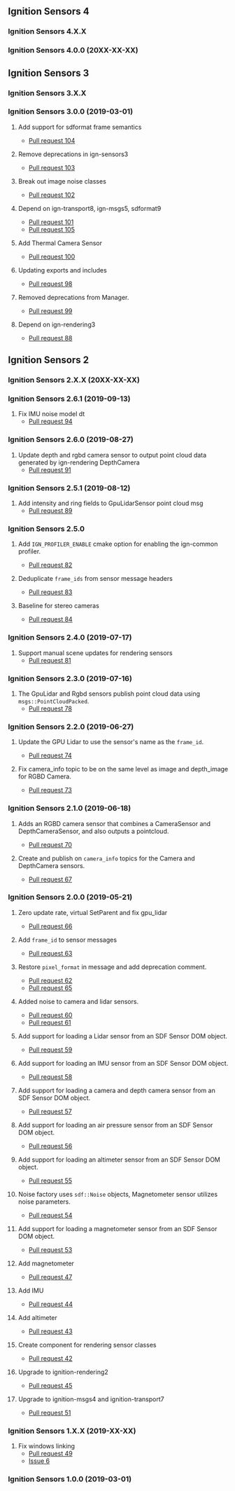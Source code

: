 ## Ignition Sensors 4

### Ignition Sensors 4.X.X

### Ignition Sensors 4.0.0 (20XX-XX-XX)

## Ignition Sensors 3

### Ignition Sensors 3.X.X

### Ignition Sensors 3.0.0 (2019-03-01)

1. Add support for sdformat frame semantics
    * [Pull request 104](https://bitbucket.org/ignitionrobotics/ign-sensors/pull-requests/104)

1. Remove deprecations in ign-sensors3
    * [Pull request 103](https://bitbucket.org/ignitionrobotics/ign-sensors/pull-requests/103)

1. Break out image noise classes
    * [Pull request 102](https://bitbucket.org/ignitionrobotics/ign-sensors/pull-requests/102)

1. Depend on ign-transport8, ign-msgs5, sdformat9
    * [Pull request 101](https://bitbucket.org/ignitionrobotics/ign-sensors/pull-requests/101)
    * [Pull request 105](https://bitbucket.org/ignitionrobotics/ign-sensors/pull-requests/105)

1. Add Thermal Camera Sensor
    * [Pull request 100](https://bitbucket.org/ignitionrobotics/ign-sensors/pull-requests/100)

1. Updating exports and includes
    * [Pull request 98](https://bitbucket.org/ignitionrobotics/ign-sensors/pull-requests/98)

1. Removed deprecations from Manager.
    * [Pull request 99](https://bitbucket.org/ignitionrobotics/ign-sensors/pull-requests/99)

1. Depend on ign-rendering3
    * [Pull request 88](https://bitbucket.org/ignitionrobotics/ign-sensors/pull-requests/88)

## Ignition Sensors 2

### Ignition Sensors 2.X.X (20XX-XX-XX)

### Ignition Sensors 2.6.1 (2019-09-13)

1. Fix IMU noise model dt
    * [Pull request 94](https://bitbucket.org/ignitionrobotics/ign-sensors/pull-requests/94)

### Ignition Sensors 2.6.0 (2019-08-27)

1. Update depth and rgbd camera sensor to output point cloud data generated by ign-rendering DepthCamera
    * [Pull request 91](https://bitbucket.org/ignitionrobotics/ign-sensors/pull-requests/91)

### Ignition Sensors 2.5.1 (2019-08-12)

1. Add intensity and ring fields to GpuLidarSensor point cloud msg
    * [Pull request 89](https://bitbucket.org/ignitionrobotics/ign-sensors/pull-requests/89)

### Ignition Sensors 2.5.0

1. Add `IGN_PROFILER_ENABLE` cmake option for enabling the ign-common profiler.
    * [Pull request 82](https://bitbucket.org/ignitionrobotics/ign-sensors/pull-requests/82)

1. Deduplicate `frame_ids` from sensor message headers
    * [Pull request 83](https://bitbucket.org/ignitionrobotics/ign-sensors/pull-requests/83)

1. Baseline for stereo cameras
    * [Pull request 84](https://bitbucket.org/ignitionrobotics/ign-sensors/pull-requests/84)

### Ignition Sensors 2.4.0 (2019-07-17)

1. Support manual scene updates for rendering sensors
    * [Pull request 81](https://bitbucket.org/ignitionrobotics/ign-sensors/pull-requests/81)

### Ignition Sensors 2.3.0 (2019-07-16)

1. The GpuLidar and Rgbd sensors publish point cloud data using
   `msgs::PointCloudPacked`.
    * [Pull request 78](https://bitbucket.org/ignitionrobotics/ign-sensors/pull-requests/78)

### Ignition Sensors 2.2.0 (2019-06-27)

1. Update the GPU Lidar to use the sensor's name as the `frame_id`.
    * [Pull request 74](https://bitbucket.org/ignitionrobotics/ign-sensors/pull-requests/74)

1. Fix camera_info topic to be on the same level as image and depth_image for RGBD Camera.
    * [Pull request 73](https://bitbucket.org/ignitionrobotics/ign-sensors/pull-requests/73)

### Ignition Sensors 2.1.0 (2019-06-18)

1. Adds an RGBD camera sensor that combines a CameraSensor and DepthCameraSensor, and also
   outputs a pointcloud.
    * [Pull request 70](https://bitbucket.org/ignitionrobotics/ign-sensors/pull-requests/70)

1. Create and publish on `camera_info` topics for the Camera and DepthCamera
   sensors.
    * [Pull request 67](https://bitbucket.org/ignitionrobotics/ign-sensors/pull-requests/67)

### Ignition Sensors 2.0.0 (2019-05-21)

1. Zero update rate, virtual SetParent and fix gpu_lidar
    * [Pull request 66](https://bitbucket.org/ignitionrobotics/ign-sensors/pull-requests/66)

1. Add `frame_id` to sensor messages
    * [Pull request 63](https://bitbucket.org/ignitionrobotics/ign-sensors/pull-requests/63)

1. Restore `pixel_format` in message and add deprecation comment.
    * [Pull request 62](https://bitbucket.org/ignitionrobotics/ign-sensors/pull-request/62)
    * [Pull request 65](https://bitbucket.org/ignitionrobotics/ign-sensors/pull-request/65)

1. Added noise to  camera and lidar sensors.
    * [Pull request 60](https://bitbucket.org/ignitionrobotics/ign-sensors/pull-request/60)
    * [Pull request 61](https://bitbucket.org/ignitionrobotics/ign-sensors/pull-request/61)

1. Add support for loading a Lidar sensor from an SDF Sensor DOM object.
    * [Pull request 59](https://bitbucket.org/ignitionrobotics/ign-sensors/pull-request/59)

1. Add support for loading an IMU sensor from an SDF Sensor DOM object.
    * [Pull request 58](https://bitbucket.org/ignitionrobotics/ign-sensors/pull-request/58)

1. Add support for loading a camera and depth camera sensor from an SDF Sensor DOM object.
    * [Pull request 57](https://bitbucket.org/ignitionrobotics/ign-sensors/pull-request/57)

1. Add support for loading an air pressure sensor from an SDF Sensor DOM object.
    * [Pull request 56](https://bitbucket.org/ignitionrobotics/ign-sensors/pull-request/56)

1. Add support for loading an altimeter sensor from an SDF Sensor DOM object.
    * [Pull request 55](https://bitbucket.org/ignitionrobotics/ign-sensors/pull-request/55)

1. Noise factory uses `sdf::Noise` objects, Magnetometer sensor utilizes
   noise parameters.
    * [Pull request 54](https://bitbucket.org/ignitionrobotics/ign-sensors/pull-request/54)

1. Add support for loading a magnetometer sensor from an SDF Sensor DOM object.
    * [Pull request 53](https://bitbucket.org/ignitionrobotics/ign-sensors/pull-request/53)

1. Add magnetometer
    * [Pull request 47](https://bitbucket.org/ignitionrobotics/ign-sensors/pull-request/47)

1. Add IMU
    * [Pull request 44](https://bitbucket.org/ignitionrobotics/ign-sensors/pull-request/44)

1. Add altimeter
    * [Pull request 43](https://bitbucket.org/ignitionrobotics/ign-sensors/pull-request/43)

1. Create component for rendering sensor classes
   * [Pull request 42](https://bitbucket.org/ignitionrobotics/ign-sensors/pull-requests/42)

1. Upgrade to ignition-rendering2
   * [Pull request 45](https://bitbucket.org/ignitionrobotics/ign-sensors/pull-requests/45)

1. Upgrade to ignition-msgs4 and ignition-transport7
   * [Pull request 51](https://bitbucket.org/ignitionrobotics/ign-sensors/pull-requests/51)

### Ignition Sensors 1.X.X (2019-XX-XX)

1. Fix windows linking
    * [Pull request 49](https://bitbucket.org/osrf/gazebo/pull-request/49)
    * [Issue 6](https://bitbucket.org/osrf/gazebo/issues/6)

### Ignition Sensors 1.0.0 (2019-03-01)
